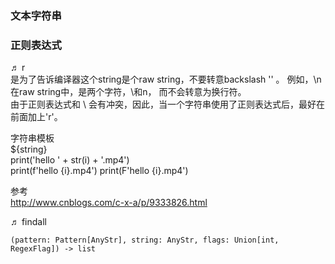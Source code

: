 ### 文本字符串  

### 正则表达式  

♬ r  
是为了告诉编译器这个string是个raw string，不要转意backslash '\' 。 例如，\n 在raw string中，是两个字符，\和n， 而不会转意为换行符。  
由于正则表达式和 \ 会有冲突，因此，当一个字符串使用了正则表达式后，最好在前面加上'r'。  

字符串模板  
${string}  
print('hello ' + str(i) + '.mp4')  
print(f'hello {i}.mp4')
print(F'hello {i}.mp4')

参考  
http://www.cnblogs.com/c-x-a/p/9333826.html  


♬ findall  
 ```
 (pattern: Pattern[AnyStr], string: AnyStr, flags: Union[int, RegexFlag]) -> list  
 ```
 